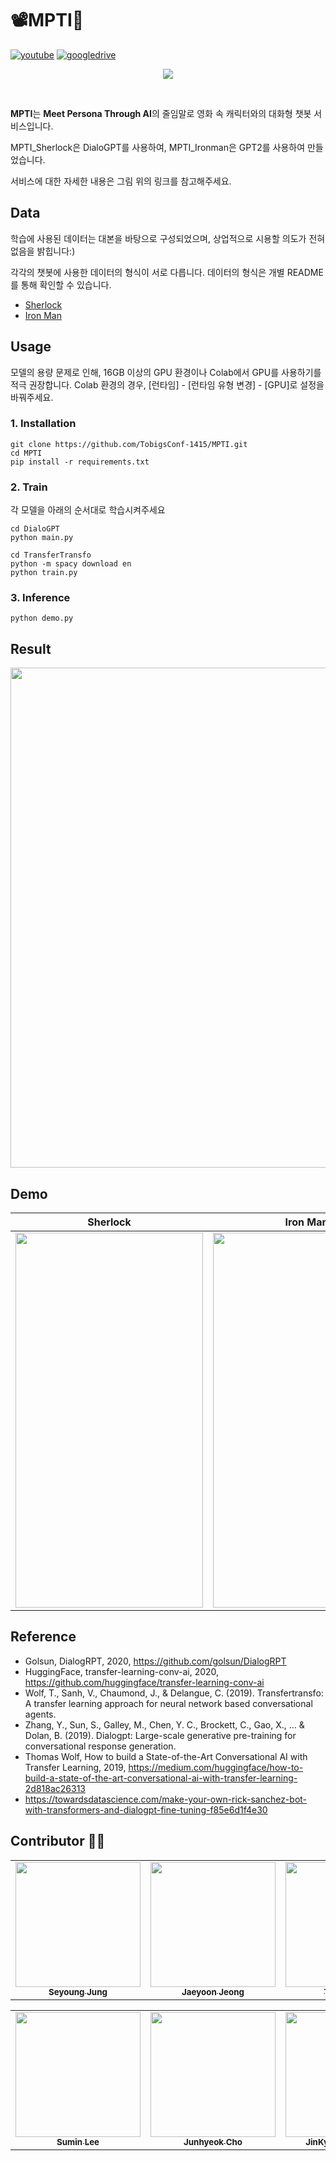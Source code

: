 # 📽MPTI💬

[![youtube](https://img.shields.io/badge/Youtube-Link-red)]()
[![googledrive](https://img.shields.io/badge/report-Link-lightgrey)](https://drive.google.com/file/d/16M2B50oNXQ6xA_wA7wd9vZaDsEUrHC8S/view?usp=sharing)

<p align="center"><img src="https://user-images.githubusercontent.com/68625698/125901312-d549f7e1-e7da-4b35-9ba7-aa4ddff46e40.PNG"></p>
<br>

**MPTI**는 **Meet Persona Through AI**의 줄임말로 영화 속 캐릭터와의 대화형 챗봇 서비스입니다.

MPTI_Sherlock은 DialoGPT를 사용하여, MPTI_Ironman은 GPT2를 사용하여 만들었습니다.

서비스에 대한 자세한 내용은 그림 위의 링크를 참고해주세요.

## Data

학습에 사용된 데이터는 대본을 바탕으로 구성되었으며, 상업적으로 시용할 의도가 전혀 없음을 밝힙니다:)

각각의 챗봇에 사용한 데이터의 형식이 서로 다릅니다. 데이터의 형식은 개별 README를 통해 확인할 수 있습니다.

* [Sherlock](https://github.com/TobigsConf-1415/MPTI/tree/main/DialoGPT)
* [Iron Man](https://github.com/TobigsConf-1415/MPTI/tree/main/TransferTransfo)

## Usage

모델의 용량 문제로 인해, 16GB 이상의 GPU 환경이나 Colab에서 GPU를 사용하기를 적극 권장합니다. Colab 환경의 경우, [런타임] - [런타임 유형 변경] - [GPU]로 설정을 바꿔주세요.

### 1. Installation
```
git clone https://github.com/TobigsConf-1415/MPTI.git
cd MPTI
pip install -r requirements.txt
```

### 2. Train

각 모델을 아래의 순서대로 학습시켜주세요
```
cd DialoGPT
python main.py
```

```
cd TransferTransfo
python -m spacy download en
python train.py
```

### 3. Inference
```
python demo.py
```

## Result

<img src="https://user-images.githubusercontent.com/68625698/125901038-09626877-2371-423e-8533-bbec6a1880f2.PNG" width="800"><br>

## Demo

| Sherlock | Iron Man |
|---|---|
|<img src="images/sherlock_sample.gif" width="300" height="600">|<img src="images/ironman_sample.gif" width="300" height="600">|

## Reference
* Golsun, DialogRPT, 2020, https://github.com/golsun/DialogRPT
* HuggingFace, transfer-learning-conv-ai, 2020, https://github.com/huggingface/transfer-learning-conv-ai
* Wolf, T., Sanh, V., Chaumond, J., & Delangue, C. (2019). Transfertransfo: A transfer learning approach 
for neural network based conversational agents.
* Zhang, Y., Sun, S., Galley, M., Chen, Y. C., Brockett, C., Gao, X., ... & Dolan, B. (2019). Dialogpt: Large-scale generative pre-training for conversational response generation.
* Thomas Wolf, How to build a State-of-the-Art Conversational AI with Transfer Learning, 2019, https://medium.com/huggingface/how-to-build-a-state-of-the-art-conversational-ai-with-transfer-learning-2d818ac26313
* https://towardsdatascience.com/make-your-own-rick-sanchez-bot-with-transformers-and-dialogpt-fine-tuning-f85e6d1f4e30

## Contributor 🕵️‍♂️
<!-- ALL-CONTRIBUTORS-LIST:START - Do not remove or modify this section -->
<!-- prettier-ignore-start -->
<!-- markdownlint-disable -->

<table>
  <tr>
    <td align="center"><a href="https://github.com/Seyoung-Jung"><img src="https://user-images.githubusercontent.com/68625698/125951458-637a621f-e823-4b96-95d6-1a5cc62b3714.jpg" width="200" height="200"><br /><sub><b>Seyoung Jung</b></sub></td>
    <td align="center"><a href="https://github.com/Jeong-JaeYoon"><img src="https://user-images.githubusercontent.com/68625698/125892690-46621db4-d033-4fa3-a320-eceb52610eb8.jpg" width="200" height="200"><br /><sub><b>Jaeyoon Jeong</b></sub></td>
    <td align="center"><a href="https://github.com/Taehee-K"><img src="https://user-images.githubusercontent.com/68283760/125950085-509a9fe9-4dac-48dc-a8a2-ded2a4bd9f63.jpg" width="200" height="200"><br /><sub><b>Taehee Kim</b></sub></td>
  </tr>
</table>

<table>
  <tr>
    <td align="center"><a href="https://github.com/ltnalsxl"><img src="https://user-images.githubusercontent.com/68283760/125949586-bcf6297e-4840-4b0d-8eda-bad8b90d54b1.jpg" width="200" height="200"><br /><sub><b>Sumin Lee</b></sub></td>
    <td align="center"><a href="https://github.com/Junhyeok1015"><img src="https://user-images.githubusercontent.com/68625698/125951568-a6a08603-b5b0-4230-8a04-5cc80641cab4.jpg" width="200" height="200"><br /><sub><b>Junhyeok Cho</b></sub></td>
    <td align="center"><a href="https://github.com/hbjk0305"><img src="https://user-images.githubusercontent.com/68283760/125949229-81d9fad7-aba3-4754-af14-342ca9e22d7e.jpg"
 width="200" height="200"><br /><sub><b>JinKyoung Hwangbo</b></sub></td>
  </tr>
</table>
